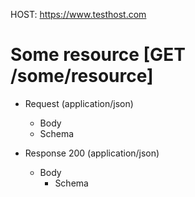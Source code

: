 HOST: https://www.testhost.com

# Some resource [GET /some/resource]
+ Request (application/json)
    + Body
        <!-- include(../includes/resource-request-body.json) --> 
    + Schema
        <!-- include(../includes/resource-request-schema.json) --> 

+ Response 200 (application/json)
  + Body
        <!-- include(../includes/resource-response-body.json) -->  
    + Schema
        <!-- include(../includes/resource-response-schema.json) --> 